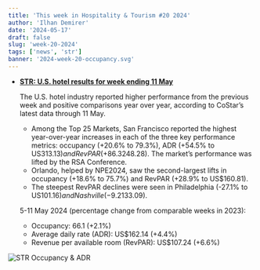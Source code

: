 ```yaml
---
title: 'This week in Hospitality & Tourism #20 2024'
author: 'Ilhan Demirer'
date: '2024-05-17'
draft: false
slug: 'week-20-2024'
tags: ['news', 'str']
banner: '2024-week-20-occupancy.svg'
---
```


- **[STR: U.S. hotel results for week ending 11 May](https://str.com/press-release/us-hotel-results-week-ending-11-may)**

  The U.S. hotel industry reported higher performance from the previous week and positive comparisons year over year, according to CoStar’s latest data through 11 May.

  - Among the Top 25 Markets, San Francisco reported the highest year-over-year increases in each of the three key performance metrics: occupancy (+20.6% to 79.3%), ADR (+54.5% to US$313.13) and RevPAR (+86.3% to US$248.28). The market’s performance was lifted by the RSA Conference.
  - Orlando, helped by NPE2024, saw the second-largest lifts in occupancy (+18.6% to 75.7%) and RevPAR (+28.9% to US$160.81).
  - The steepest RevPAR declines were seen in Philadelphia (-27.1% to US$101.16) and Nashville (-9.2% to US$133.09).

  5-11 May 2024 (percentage change from comparable weeks in 2023):

  - Occupancy: 66.1 (+2.1%)
  - Average daily rate (ADR): US$162.14 (+4.4%)
  - Revenue per available room (RevPAR): US$107.24 (+6.6%)

![STR Occupancy & ADR](/images/blogimages/2024-week-20-occupancy.svg)
